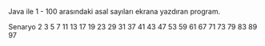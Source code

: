 Java ile 1 - 100 arasındaki asal sayıları ekrana yazdıran program.

Senaryo
2 3 5 7 11 13 17 19 23 29 31 37 41 43 47 53 59 61 67 71 73 79 83 89 97 

